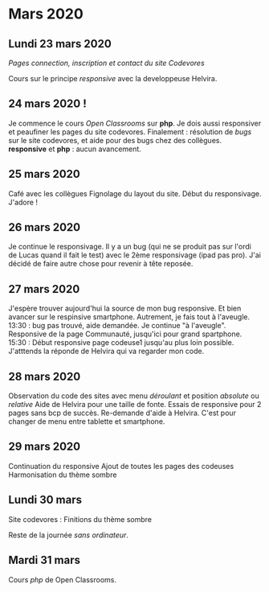 # Mars 2020

## Lundi 23 mars 2020

_Pages connection, inscription et contact du site Codevores_

Cours sur le principe _responsive_ avec la developpeuse Helvira.


## 24 mars 2020 !

Je commence le cours _Open Classrooms_ sur **php**.
Je dois aussi responsiver et peaufiner les pages du site codevores.
Finalement : résolution de _bugs_ sur le site codevores, et aide pour des bugs chez des collègues.
**responsive** et **php** : aucun avancement.

## 25 mars 2020

Café avec les collègues
Fignolage du layout du site.
Début du responsivage. J'adore !

## 26 mars 2020

Je continue le responsivage.
Il y a un bug (qui ne se produit pas sur l'ordi de Lucas quand il fait le test) avec le 2ème responsivage (ipad pas pro). J'ai décidé de faire autre chose pour revenir à tête reposée.

## 27 mars 2020

J'espère trouver aujourd'hui la source de mon bug responsive. Et bien avancer sur le respinsive smartphone. Autrement, je fais tout à l'aveugle.
13:30 : bug pas trouvé, aide demandée. Je continue "à l'aveugle". Responsive de la page Communauté, jusqu'ici pour grand spartphone.
15:30 : Début responsive page codeuse1 jusqu'au plus loin possible.
J'atttends la réponde de Helvira qui va regarder mon code.

## 28 mars 2020

Observation du code des sites avec menu _déroulant_ et position _absolute_ ou _relative_
Aide de Helvira pour une taille de fonte.
Essais de responsive pour 2 pages sans bcp de succès. Re-demande d'aide à Helvira.
C'est pour changer de menu entre tablette et smartphone.

## 29 mars 2020

Continuation du responsive
Ajout de toutes les pages des codeuses
Harmonisation du thème sombre

## Lundi 30 mars

Site codevores :
Finitions du thème sombre

Reste de la journée _sans ordinateur_.

## Mardi 31 mars

Cours _php_ de Open Classrooms.


